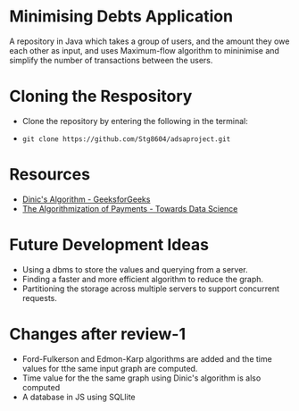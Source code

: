 #  Minimising Debts Application
A repository in Java which takes a group of users, and the amount they owe each other as input, and uses Maximum-flow algorithm to mininimise and simplify the number of transactions between the users.

# Cloning the Respository

- Clone the repository by entering the following in the terminal:
- ```
  git clone https://github.com/Stg8604/adsaproject.git
  ```

# Resources

- [Dinic's Algorithm - GeeksforGeeks](https://www.geeksforgeeks.org/dinics-algorithm-maximum-flow/)
- [The Algorithmization of Payments - Towards Data Science](https://towardsdatascience.com/the-algorithmization-of-payments-how-algorithms-are-going-to-change-the-payments-industry-5dd3f266d4c3)

# Future Development Ideas

- Using a dbms to store the values and querying from a server.
- Finding a faster and more efficient algorithm to reduce the graph.
- Partitioning the storage across multiple servers to support concurrent requests.
  
# Changes after review-1

- Ford-Fulkerson and Edmon-Karp algorithms are added and the time values for tthe same input graph are computed.
- Time value for the the same graph using Dinic's algorithm is also computed
- A database in JS using SQLlite
